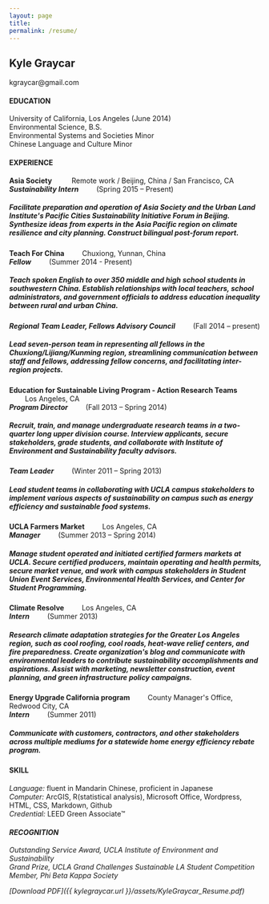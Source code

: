```yaml
---
layout: page
title: 
permalink: /resume/
---
```

<h2>Kyle Graycar</h2>
kgraycar@gmail.com


<h4><b>EDUCATION</b></h4>

University of California, Los Angeles (June 2014)
<br>Environmental Science, B.S.
<br>Environmental Systems and Societies Minor 
<br>Chinese Language and Culture Minor

<h4><b>EXPERIENCE</b></h4>

<p id="resume"><b>Asia Society</b> &nbsp;&nbsp;&nbsp;&nbsp;&nbsp;&nbsp;&nbsp;&nbsp; Remote work / Beijing, China / San Francisco, CA
<br><b><i>Sustainability Intern</i></b> &nbsp;&nbsp;&nbsp;&nbsp;&nbsp;&nbsp;&nbsp;&nbsp;(Spring 2015 – Present)</p>
<h5>Facilitate preparation and operation of Asia Society and the Urban Land Institute's Pacific Cities Sustainability Initiative Forum in Beijing. Synthesize ideas from experts in the Asia Pacific region on climate resilience and city planning. Construct bilingual post-forum report.</h5>

<p id="resume"><b>Teach For China</b> &nbsp;&nbsp;&nbsp;&nbsp;&nbsp;&nbsp;&nbsp;&nbsp;Chuxiong, Yunnan, China
<br><b><i>Fellow</i></b> &nbsp;&nbsp;&nbsp;&nbsp;&nbsp;&nbsp;&nbsp;&nbsp;(Summer 2014 - Present)</p>
<h5 id="resume-mid-content">Teach spoken English to over 350 middle and high school students in southwestern China. Establish relationships with local teachers, school administrators, and government officials to address education inequality between rural and urban China.</h5>
<p id="resume"><b><i>Regional Team Leader, Fellows Advisory Council</i></b> &nbsp;&nbsp;&nbsp;&nbsp;&nbsp;&nbsp;&nbsp;&nbsp;(Fall 2014 – present)</p>
<h5>Lead seven-person team in representing all fellows in the Chuxiong/Lijiang/Kunming region, streamlining communication between staff and fellows, addressing fellow concerns, and facilitating inter-region projects.</h5>

<p id="resume"><b>Education for Sustainable Living Program - Action Research Teams</b> &nbsp;&nbsp;&nbsp;&nbsp;&nbsp;&nbsp;&nbsp;&nbsp;Los Angeles, CA
<br><b><i>Program Director</i></b> &nbsp;&nbsp;&nbsp;&nbsp;&nbsp;&nbsp;&nbsp;&nbsp;(Fall 2013 – Spring 2014)</p>
<h5 id="resume-mid-content">Recruit, train, and manage undergraduate research teams in a two-quarter long upper division course. Interview applicants, secure stakeholders, grade students, and collaborate with Institute of Environment and Sustainability faculty advisors.</h5>
<p id="resume"><b><i>Team Leader</i></b> &nbsp;&nbsp;&nbsp;&nbsp;&nbsp;&nbsp;&nbsp;&nbsp;(Winter 2011 – Spring 2013)</p>
<h5>Lead student teams in collaborating with UCLA campus stakeholders to implement various aspects of sustainability on campus such as energy efficiency and sustainable food systems.</h5>

<p id="resume"><b>UCLA Farmers Market</b> &nbsp;&nbsp;&nbsp;&nbsp;&nbsp;&nbsp;&nbsp;&nbsp;Los Angeles, CA
<br><b><i>Manager</i></b> &nbsp;&nbsp;&nbsp;&nbsp;&nbsp;&nbsp;&nbsp;&nbsp;(Summer 2013 – Spring 2014)</p>
<h5>Manage student operated and initiated certified farmers markets at UCLA. Secure certified producers, maintain operating and health permits, secure market venue, and work with campus stakeholders in Student Union Event Services, Environmental Health Services, and Center for Student Programming.</h5>

<p id="resume"><b>Climate Resolve</b> &nbsp;&nbsp;&nbsp;&nbsp;&nbsp;&nbsp;&nbsp;&nbsp;Los Angeles, CA
<br><b><i>Intern</i></b> &nbsp;&nbsp;&nbsp;&nbsp;&nbsp;&nbsp;&nbsp;&nbsp;(Summer 2013)</p>
<h5>Research climate adaptation strategies for the Greater Los Angeles region, such as cool roofing, cool roads, heat-wave relief centers, and fire preparedness. Create organization's blog and communicate with environmental leaders to contribute sustainability accomplishments and aspirations. Assist with marketing, newsletter construction, event planning, and green infrastructure policy campaigns.</h5>

<p id="resume"><b>Energy Upgrade California program</b> &nbsp;&nbsp;&nbsp;&nbsp;&nbsp;&nbsp;&nbsp;&nbsp;County Manager's Office, Redwood City, CA
<br><b><i>Intern</i></b> &nbsp;&nbsp;&nbsp;&nbsp;&nbsp;&nbsp;&nbsp;&nbsp;(Summer 2011)</p>
<h5>Communicate with customers, contractors, and other stakeholders across multiple mediums for a statewide home energy efficiency rebate program.</h5>

<h4><b>SKILL</b></h4>
<i>Language:</i> fluent in Mandarin Chinese, proficient in Japanese
<br><i>Computer:</i> ArcGIS, R(statistical analysis), Microsoft Office, Wordpress, HTML, CSS, Markdown, Github
<br><i>Credential:</i> LEED Green Associate&#0153;<i><br>
<h4><b>RECOGNITION</b></h4>

Outstanding Service Award, UCLA Institute of Environment and Sustainability 
<br>Grand Prize, UCLA Grand Challenges Sustainable LA Student Competition 
<br>Member, Phi Beta Kappa Society

[Download PDF]({{ kylegraycar.url }}/assets/KyleGraycar_Resume.pdf)